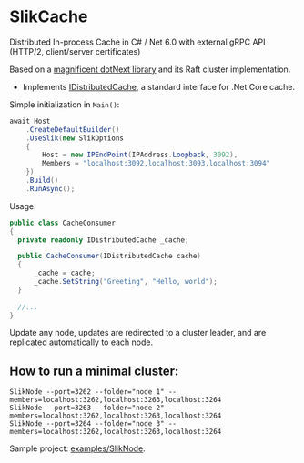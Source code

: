 # SlikCache
Distributed In-process Cache in C# / Net 6.0 with external gRPC API (HTTP/2, client/server certificates)

Based on a [magnificent dotNext library](https://github.com/sakno/dotNext) and its Raft cluster implementation. 

* Implements [IDistributedCache](https://docs.microsoft.com/en-us/dotnet/api/microsoft.extensions.caching.distributed.idistributedcache), a standard interface for .Net Core cache.

Simple initialization in ```Main()```:
```C#
await Host
    .CreateDefaultBuilder()
    .UseSlik(new SlikOptions 
    { 
        Host = new IPEndPoint(IPAddress.Loopback, 3092),
        Members = "localhost:3092,localhost:3093,localhost:3094"
    })
    .Build()
    .RunAsync();
```

Usage:
```C#
public class CacheConsumer
{
  private readonly IDistributedCache _cache;

  public CacheConsumer(IDistributedCache cache)
  {
      _cache = cache;
      _cache.SetString("Greeting", "Hello, world");
  }
  
  //...  
}
```
Update any node, updates are redirected to a cluster leader, and are replicated automatically to each node.

## How to run a minimal cluster: 
```
SlikNode --port=3262 --folder="node 1" --members=localhost:3262,localhost:3263,localhost:3264
SlikNode --port=3263 --folder="node 2" --members=localhost:3262,localhost:3263,localhost:3264
SlikNode --port=3264 --folder="node 3" --members=localhost:3262,localhost:3263,localhost:3264
```
Sample project: [examples/SlikNode](https://github.com/Insvald/Slik/tree/master/examples/SlikNode).
